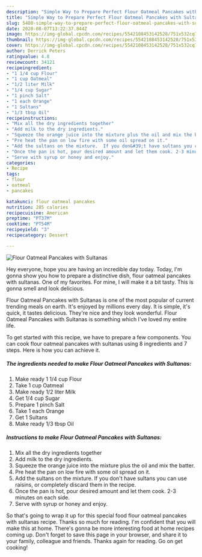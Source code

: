 ```yaml
---
description: "Simple Way to Prepare Perfect Flour Oatmeal Pancakes with Sultanas"
title: "Simple Way to Prepare Perfect Flour Oatmeal Pancakes with Sultanas"
slug: 5480-simple-way-to-prepare-perfect-flour-oatmeal-pancakes-with-sultanas
date: 2020-08-07T13:22:37.844Z
image: https://img-global.cpcdn.com/recipes/5542108453142528/751x532cq70/flour-oatmeal-pancakes-with-sultanas-recipe-main-photo.jpg
thumbnail: https://img-global.cpcdn.com/recipes/5542108453142528/751x532cq70/flour-oatmeal-pancakes-with-sultanas-recipe-main-photo.jpg
cover: https://img-global.cpcdn.com/recipes/5542108453142528/751x532cq70/flour-oatmeal-pancakes-with-sultanas-recipe-main-photo.jpg
author: Derrick Peters
ratingvalue: 4.8
reviewcount: 34121
recipeingredient:
- "1 1/4 cup Flour"
- "1 cup Oatmeal"
- "1/2 liter Milk"
- "1/4 cup Sugar"
- "1 pinch Salt"
- "1 each Orange"
- "1 Sultans"
- "1/3 tbsp Oil"
recipeinstructions:
- "Mix all the dry ingredients together"
- "Add milk to the dry ingredients."
- "Squeeze the orange juice into the mixture plus the oil and mix the batter."
- "Pre heat the pan on low fire with some oil spread on it."
- "Add the sultans on the mixture.  If you don&#39;t have sultans you can use raisins, or completely discard them in the recipe."
- "Once the pan is hot, pour desired amount and let them cook. 2-3 minutes on each side."
- "Serve with syrup or honey and enjoy."
categories:
- Recipe
tags:
- flour
- oatmeal
- pancakes

katakunci: flour oatmeal pancakes 
nutrition: 285 calories
recipecuisine: American
preptime: "PT37M"
cooktime: "PT54M"
recipeyield: "3"
recipecategory: Dessert

---
```



![Flour Oatmeal Pancakes with Sultanas](https://img-global.cpcdn.com/recipes/5542108453142528/751x532cq70/flour-oatmeal-pancakes-with-sultanas-recipe-main-photo.jpg)

Hey everyone, hope you are having an incredible day today. Today, I'm gonna show you how to prepare a distinctive dish, flour oatmeal pancakes with sultanas. One of my favorites. For mine, I will make it a bit tasty. This is gonna smell and look delicious.

Flour Oatmeal Pancakes with Sultanas is one of the most popular of current trending meals on earth. It's enjoyed by millions every day. It is simple, it's quick, it tastes delicious. They're nice and they look wonderful. Flour Oatmeal Pancakes with Sultanas is something which I've loved my entire life.




To get started with this recipe, we have to prepare a few components. You can cook flour oatmeal pancakes with sultanas using 8 ingredients and 7 steps. Here is how you can achieve it.

<!--inarticleads1-->

##### The ingredients needed to make Flour Oatmeal Pancakes with Sultanas:

1. Make ready 1 1/4 cup Flour
1. Take 1 cup Oatmeal
1. Make ready 1/2 liter Milk
1. Get 1/4 cup Sugar
1. Prepare 1 pinch Salt
1. Take 1 each Orange
1. Get 1 Sultans
1. Make ready 1/3 tbsp Oil




<!--inarticleads2-->

##### Instructions to make Flour Oatmeal Pancakes with Sultanas:

1. Mix all the dry ingredients together
1. Add milk to the dry ingredients.
1. Squeeze the orange juice into the mixture plus the oil and mix the batter.
1. Pre heat the pan on low fire with some oil spread on it.
1. Add the sultans on the mixture.  If you don&#39;t have sultans you can use raisins, or completely discard them in the recipe.
1. Once the pan is hot, pour desired amount and let them cook. 2-3 minutes on each side.
1. Serve with syrup or honey and enjoy.




So that's going to wrap it up for this special food flour oatmeal pancakes with sultanas recipe. Thanks so much for reading. I'm confident that you will make this at home. There's gonna be more interesting food at home recipes coming up. Don't forget to save this page in your browser, and share it to your family, colleague and friends. Thanks again for reading. Go on get cooking!
